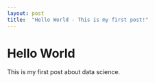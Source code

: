 ```yaml
---
layout: post
title:  "Hello World - This is my first post!"
---
```


# Hello World

This is my first post about data science.